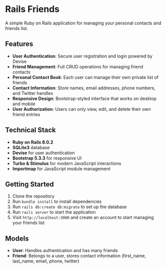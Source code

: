 # Rails Friends

A simple Ruby on Rails application for managing your personal contacts and friends list.

## Features

- **User Authentication**: Secure user registration and login powered by Devise
- **Friend Management**: Full CRUD operations for managing friend contacts
- **Personal Contact Book**: Each user can manage their own private list of friends
- **Contact Information**: Store names, email addresses, phone numbers, and Twitter handles
- **Responsive Design**: Bootstrap-styled interface that works on desktop and mobile
- **User Authorization**: Users can only view, edit, and delete their own friend entries

## Technical Stack

- **Ruby on Rails 8.0.2**
- **SQLite3** database
- **Devise** for user authentication
- **Bootstrap 5.3.3** for responsive UI
- **Turbo & Stimulus** for modern JavaScript interactions
- **Importmap** for JavaScript module management

## Getting Started

1. Clone the repository
2. Run `bundle install` to install dependencies
3. Run `rails db:create db:migrate` to set up the database
4. Run `rails server` to start the application
5. Visit `http://localhost:3000` and create an account to start managing your friends list

## Models

- **User**: Handles authentication and has many friends
- **Friend**: Belongs to a user, stores contact information (first_name, last_name, email, phone, twitter)
